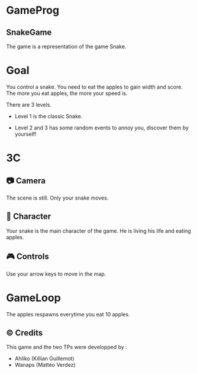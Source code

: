 # GameProg

## SnakeGame

The game is a representation of the game Snake.

# Goal

You control a snake. You need to eat the apples to gain width and score. The more you eat apples, the more your speed is.

There are 3 levels.

- Level 1 is the classic Snake.

- Level 2 and 3 has some random events to annoy you, discover them by yourself!


# 3C

## 📷 Camera

The scene is still. Only your snake moves.

## 🐍 Character

Your snake is the main character of the game. He is living his life and eating apples.

## 🎮 Controls

Use your arrow keys to move in the map.


# GameLoop

The apples respawns everytime you eat 10 apples.


## ©️ Credits

This game and the two TPs were developped by :

- Ahliko (Killian Guillemot)
- Wanaps (Mattéo Verdez)